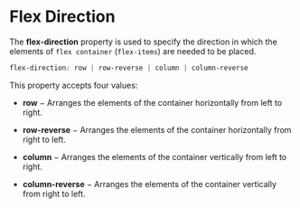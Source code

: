 # Flex Direction

The **flex-direction** property is used to specify the direction in which the elements of `flex container` (`flex-items`) are needed to be placed.

```css
flex-direction: row | row-reverse | column | column-reverse
```

This property accepts four values:

- **row** − Arranges the elements of the container horizontally from left to right.

- **row-reverse** − Arranges the elements of the container horizontally from right to left.

- **column** − Arranges the elements of the container vertically from left to right.

- **column-reverse** − Arranges the elements of the container vertically from right to left.

